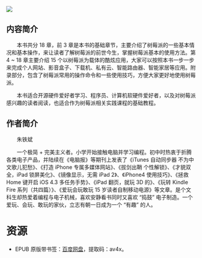 ![](http://img3m9.ddimg.cn/43/19/23795089-1_u_2.jpg)

## 内容简介

　　本书共分 18 章，前 3 章是本书的基础章节，主要介绍了树莓派的一些基本情况和基本操作，来让读者了解树莓派的前世今生，掌握树莓派基本的使用方法。第 4 ~ 18 章主要介绍 15 个以树莓派为载体的酷炫应用，大家可以按照本书一步一步来完成个人网站、影音盒子、下载机、私有云、智能路由器、智能家居等应用。附录部分，包含了树莓派常用的操作命令和一些使用技巧，方便大家更好地使用树莓派。

　　本书适合开源硬件爱好者学习、程序员、计算机软硬件爱好者，以及对树莓派感兴趣的读者阅读，也适合作为树莓派相关实践课程的基础教程。

## 作者简介

　　朱铁斌

　　一个极简 + 完美主义者。小学开始接触电脑并学习编程。初中时热衷于折腾各类电子产品，并陆续在《电脑报》等期刊上发表了《iTunes 自动同步器 不为中文歌儿犯愁》、《打造 iPhone 专属多媒体网站》、《拔剑出鞘 个性解锁》、《才貌双全，iPad 锁屏美化》、《镜像显示，无需 iPad 2》、《iPhone4 使用技巧》、《拯救 Home 键开启 iOS 4.3 多任务手势》、《iPad 翻页，就玩 3D 的》、《玩转 Kindle Fire 系列（共四篇）》、《爱玩会玩敢玩 15 岁读者自制移动电源》等文章。是个文科生却热爱着编程与电子机械，喜欢安静看书同时又喜欢 “捣鼓” 电子制造。一个爱玩、会玩、敢玩的家伙，立志有朝一日成为一个 “有趣” 的人。

# 资源

* EPUB 原版带书签：[百度网盘](https://pan.baidu.com/s/1Zhm0gYhgawhP4x8RR1zdag)，提取码：av4x。
